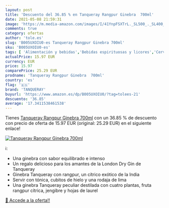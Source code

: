 ```yaml
---
layout: post
title: 'Descuento del 36.85 % en Tanqueray Rangpur Ginebra  700ml'
date: 2021-05-08 21:59:31
image: 'https://m.media-amazon.com/images/I/41YnpFSXTrL._SL500_._SL400_.jpg'
comments: true
category: ofertas
author: 'tole.es'
slug: 'B005UXOIU0-es Tanqueray Rangpur Ginebra 700ml'
sku: 'B005UXOIU0-es'
tags: [ 'Alimentación y bebidas','Bebidas espirituosas y licores','Cervezas, vinos y licores','Ginebras','ginebra','tanqueray', ]
actualPrice: 15.97 EUR
currency: EUR
price: 15.97
comparePrice: 25.29 EUR
prodname: 'Tanqueray Rangpur Ginebra  700ml'
country: 'es'
flag: '🇪🇸'
brand: 'TANQUERAY'
buyurl: 'https://www.amazon.es/dp/B005UXOIU0/?tag=tolees-21'
descuento: '36.85'
average: '17.3411538461538'
---
```


Tienes [Tanqueray Rangpur Ginebra  700ml](https://www.amazon.es/dp/B005UXOIU0/?tag=tolees-21) con un 36.85 % de descuento con precio de oferta de 15.97 EUR (original: 25.29 EUR) en el siguiente enlace!

[![Tanqueray Rangpur Ginebra  700ml](https://m.media-amazon.com/images/I/41YnpFSXTrL._SL500_._SL400_.jpg)](https://www.amazon.es/dp/B005UXOIU0/?tag=tolees-21)

ℹ️:

- Una ginebra con sabor equilibrado e intenso
- Un regalo delicioso para los amantes de la London Dry Gin de Tanqueray
- Ginebra Tanqueray con rangpur, un cítrico exótico de la India
- Servir con tónica, cubitos de hielo y una rodaja de lima
- Una ginebra Tanqueray peculiar destilada con cuatro plantas, fruta rangpur cítrica, jengibre y hojas de laurel

[🛒 Accede a la oferta!!](https://www.amazon.es/dp/B005UXOIU0/?tag=tolees-21)
